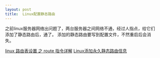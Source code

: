 ```yaml
---
layout: post
title:  Linux配置静态路由
---
```


之前linux服务器网络出问题了，两台服务器之间网络不通，经过人指点，给它们添加了静态路由后，通了。
添加的静态路由要写到配置文件，不然重启后会消失。

[linux 路由表设置 之 route 指令详解][1]
[Linux添加永久静态路由信息][2]


  [1]: http://blog.csdn.net/vevenlcf/article/details/48026965
  [2]: http://jingyan.baidu.com/album/46650658003e23f548e5f877.html?picindex=1